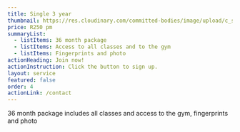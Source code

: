```yaml
---
title: Single 3 year
thumbnail: https://res.cloudinary.com/committed-bodies/image/upload/c_scale,f_auto,q_auto,w_600/v1643966006/memberships/membership-gym-couples-Benoni.png
price: R250 pm
summaryList:
  - listItems: 36 month package
  - listItems: Access to all classes and to the gym
  - listItems: Fingerprints and photo
actionHeading: Join now!
actionInstruction: Click the button to sign up.
layout: service
featured: false
order: 4
actionLink: /contact
---
```

36 month package includes all classes and access to the gym, fingerprints and photo